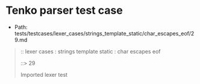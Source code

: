 # Tenko parser test case

- Path: tests/testcases/lexer_cases/strings_template_static/char_escapes_eof/29.md

> :: lexer cases : strings template static : char escapes eof
>
> ::> 29
>
> Imported lexer test
>
> <template pure> not really an escape but valid nonetheless

## FAIL

## Input

`````js
`prefix\Q
`````

## Output

_Note: the whole output block is auto-generated. Manual changes will be overwritten!_

Below follow outputs in four parsing modes: sloppy mode, strict mode script goal, module goal, web compat mode (always sloppy).

Note that the output parts are auto-generated by the test runner to reflect actual result.

### Sloppy mode

Parsed with script goal and as if the code did not start with strict mode header.

`````
throws: Lexer error!
    Unclosed template literal

`prefix\Q
^^^^^^^^^------- error
`````

### Strict mode

Parsed with script goal but as if it was starting with `"use strict"` at the top.

_Output same as sloppy mode._

### Module goal

Parsed with the module goal.

_Output same as sloppy mode._

### Web compat mode

Parsed in sloppy script mode but with the web compat flag enabled.

_Output same as sloppy mode._
